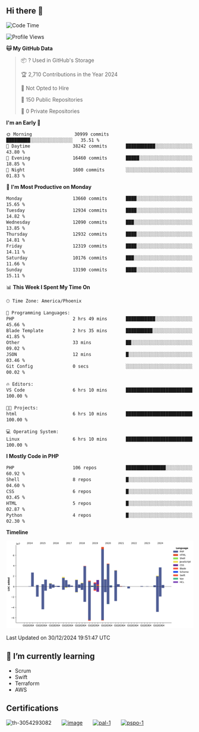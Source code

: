 ## Hi there 👋

<!--START_SECTION:waka-->
![Code Time](http://img.shields.io/badge/Code%20Time-10%2C477%20hrs%2028%20mins-blue)

![Profile Views](http://img.shields.io/badge/Profile%20Views-11-blue)

**🐱 My GitHub Data** 

> 📦 ? Used in GitHub's Storage 
 > 
> 🏆 2,710 Contributions in the Year 2024
 > 
> 🚫 Not Opted to Hire
 > 
> 📜 150 Public Repositories 
 > 
> 🔑 0 Private Repositories 
 > 
**I'm an Early 🐤** 

```text
🌞 Morning                30999 commits       █████████░░░░░░░░░░░░░░░░   35.51 % 
🌆 Daytime                38242 commits       ███████████░░░░░░░░░░░░░░   43.80 % 
🌃 Evening                16460 commits       █████░░░░░░░░░░░░░░░░░░░░   18.85 % 
🌙 Night                  1600 commits        ░░░░░░░░░░░░░░░░░░░░░░░░░   01.83 % 
```
📅 **I'm Most Productive on Monday** 

```text
Monday                   13660 commits       ████░░░░░░░░░░░░░░░░░░░░░   15.65 % 
Tuesday                  12934 commits       ████░░░░░░░░░░░░░░░░░░░░░   14.82 % 
Wednesday                12090 commits       ███░░░░░░░░░░░░░░░░░░░░░░   13.85 % 
Thursday                 12932 commits       ████░░░░░░░░░░░░░░░░░░░░░   14.81 % 
Friday                   12319 commits       ████░░░░░░░░░░░░░░░░░░░░░   14.11 % 
Saturday                 10176 commits       ███░░░░░░░░░░░░░░░░░░░░░░   11.66 % 
Sunday                   13190 commits       ████░░░░░░░░░░░░░░░░░░░░░   15.11 % 
```


📊 **This Week I Spent My Time On** 

```text
🕑︎ Time Zone: America/Phoenix

💬 Programming Languages: 
PHP                      2 hrs 49 mins       ███████████░░░░░░░░░░░░░░   45.66 % 
Blade Template           2 hrs 35 mins       ██████████░░░░░░░░░░░░░░░   41.85 % 
Other                    33 mins             ██░░░░░░░░░░░░░░░░░░░░░░░   09.02 % 
JSON                     12 mins             █░░░░░░░░░░░░░░░░░░░░░░░░   03.46 % 
Git Config               0 secs              ░░░░░░░░░░░░░░░░░░░░░░░░░   00.02 % 

🔥 Editors: 
VS Code                  6 hrs 10 mins       █████████████████████████   100.00 % 

🐱‍💻 Projects: 
html                     6 hrs 10 mins       █████████████████████████   100.00 % 

💻 Operating System: 
Linux                    6 hrs 10 mins       █████████████████████████   100.00 % 
```

**I Mostly Code in PHP** 

```text
PHP                      106 repos           ███████████████░░░░░░░░░░   60.92 % 
Shell                    8 repos             █░░░░░░░░░░░░░░░░░░░░░░░░   04.60 % 
CSS                      6 repos             █░░░░░░░░░░░░░░░░░░░░░░░░   03.45 % 
HTML                     5 repos             █░░░░░░░░░░░░░░░░░░░░░░░░   02.87 % 
Python                   4 repos             █░░░░░░░░░░░░░░░░░░░░░░░░   02.30 % 
```



**Timeline**

![Lines of Code chart](https://raw.githubusercontent.com/mikebronner/mikebronner/master/assets/bar_graph.png)


 Last Updated on 30/12/2024 19:51:47 UTC
<!--END_SECTION:waka-->

<!--
**mikebronner/mikebronner** is a ✨ _special_ ✨ repository because its `README.md` (this file) appears on your GitHub profile.

Here are some ideas to get you started:

- 🔭 I’m currently working on ...
- 🌱 I’m currently learning ...
- 👯 I’m looking to collaborate on ...
- 🤔 I’m looking for help with ...
- 💬 Ask me about ...
- 📫 How to reach me: ...
- 😄 Pronouns: ...
- ⚡ Fun fact: ...
-->

## 🌱 I’m currently learning

- Scrum
- Swift
- Terraform
- AWS

## Certifications

![th-3054293082](https://user-images.githubusercontent.com/1791050/208267034-c5006f82-ae89-41eb-9478-7106c5aba070.jpg)
&nbsp;&nbsp;&nbsp;&nbsp;&nbsp;
[![image](https://user-images.githubusercontent.com/1791050/208267032-13c8c426-f627-448d-b23e-e3dd74b6712a.png)](https://www.credly.com/users/mike-bronner)
&nbsp;&nbsp;&nbsp;&nbsp;&nbsp;
[![pal-1](https://github.com/mikebronner/mikebronner/assets/1791050/3384899a-848a-4e35-8cee-e35261b5ccce)](https://www.credly.com/users/mike-bronner)
&nbsp;&nbsp;&nbsp;&nbsp;&nbsp;
[![pspo-1](https://github.com/user-attachments/assets/7a6e28a4-7e44-4218-ba25-468d8c703864)](https://www.credly.com/users/mike-bronner)
